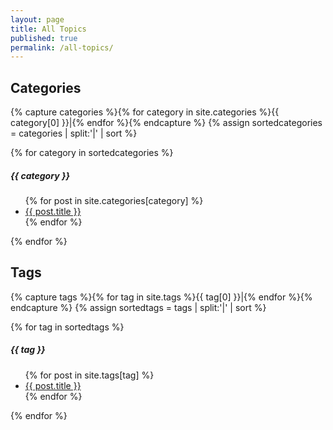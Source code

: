 ```yaml
---
layout: page
title: All Topics
published: true
permalink: /all-topics/
---
```

<h2>Categories</h2>
{% capture categories %}{% for category in site.categories %}{{ category[0] }}|{% endfor %}{% endcapture %}
{% assign sortedcategories = categories | split:'|' | sort %}

{% for category in sortedcategories %}
  <a name="{{ category }}"></a>
  <h5>{{ category }}</h5>
  <ul>
    {% for post in site.categories[category] %}
      <li><a href="{{ post.url }}">{{ post.title }}</a></li>
    {% endfor %}
  </ul>
{% endfor %}

<h2>Tags</h2>
{% capture tags %}{% for tag in site.tags %}{{ tag[0] }}|{% endfor %}{% endcapture %}
{% assign sortedtags = tags | split:'|' | sort %}

{% for tag in sortedtags %}
  <a name="{{ tag }}"></a>
  <h5>{{ tag }}</h5>
  <ul>
    {% for post in site.tags[tag] %}
      <li><a href="{{ post.url }}">{{ post.title }}</a></li>
    {% endfor %}
  </ul>
{% endfor %}